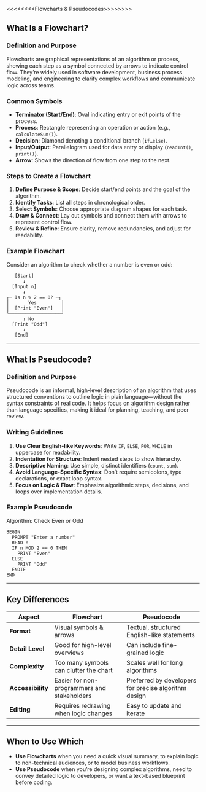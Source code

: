 <<<<<<<<Flowcharts & Pseudocodes>>>>>>>>

## What Is a Flowchart?

### Definition and Purpose  
Flowcharts are graphical representations of an algorithm or process, showing each step as a symbol connected by arrows to indicate control flow. They’re widely used in software development, business process modeling, and engineering to clarify complex workflows and communicate logic across teams.

### Common Symbols  
- **Terminator (Start/End)**: Oval indicating entry or exit points of the process.   
- **Process**: Rectangle representing an operation or action (e.g., `calculateSum()`).
- **Decision**: Diamond denoting a conditional branch (`if…else`).  
- **Input/Output**: Parallelogram used for data entry or display (`readInt()`, `print()`). 
- **Arrow**: Shows the direction of flow from one step to the next. 

### Steps to Create a Flowchart  
1. **Define Purpose & Scope**: Decide start/end points and the goal of the algorithm.  
2. **Identify Tasks**: List all steps in chronological order.  
3. **Select Symbols**: Choose appropriate diagram shapes for each task.  
4. **Draw & Connect**: Lay out symbols and connect them with arrows to represent control flow.  
5. **Review & Refine**: Ensure clarity, remove redundancies, and adjust for readability.

### Example Flowchart  

Consider an algorithm to check whether a number is even or odd:

```
   [Start]
      ↓
  [Input n]
      ↓
┌─ Is n % 2 == 0? ─┐
│       Yes         │
│  [Print "Even"]   │
└───────────────────┘
      ↓ No
  [Print "Odd"]
      ↓
   [End]
```

---

## What Is Pseudocode?

### Definition and Purpose  
Pseudocode is an informal, high-level description of an algorithm that uses structured conventions to outline logic in plain language—without the syntax constraints of real code. It helps focus on algorithm design rather than language specifics, making it ideal for planning, teaching, and peer review.

### Writing Guidelines  
1. **Use Clear English-like Keywords**: Write `IF`, `ELSE`, `FOR`, `WHILE` in uppercase for readability.  
2. **Indentation for Structure**: Indent nested steps to show hierarchy. 
3. **Descriptive Naming**: Use simple, distinct identifiers (`count`, `sum`).  
4. **Avoid Language-Specific Syntax**: Don’t require semicolons, type declarations, or exact loop syntax.  
5. **Focus on Logic & Flow**: Emphasize algorithmic steps, decisions, and loops over implementation details.

### Example Pseudocode  
Algorithm: Check Even or Odd  
```
BEGIN
  PROMPT "Enter a number"
  READ n
  IF n MOD 2 == 0 THEN
    PRINT "Even"
  ELSE
    PRINT "Odd"
  ENDIF
END
```

---

## Key Differences

| Aspect              | Flowchart                                     | Pseudocode                                           |
|---------------------|-----------------------------------------------|------------------------------------------------------|
| **Format**          | Visual symbols & arrows                       | Textual, structured English-like statements          |
| **Detail Level**    | Good for high-level overviews                 | Can include fine-grained logic                       |
| **Complexity**      | Too many symbols can clutter the chart        | Scales well for long algorithms                      |
| **Accessibility**   | Easier for non-programmers and stakeholders   | Preferred by developers for precise algorithm design |
| **Editing**         | Requires redrawing when logic changes         | Easy to update and iterate                           |

---

## When to Use Which

- **Use Flowcharts** when you need a quick visual summary, to explain logic to non-technical audiences, or to model business workflows.  
- **Use Pseudocode** when you’re designing complex algorithms, need to convey detailed logic to developers, or want a text-based blueprint before coding.
